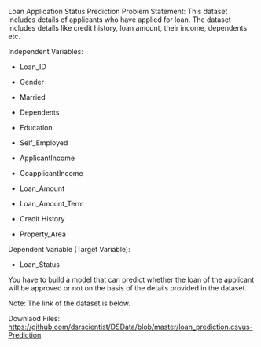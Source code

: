 Loan Application Status Prediction
Problem Statement:
This dataset includes details of applicants who have applied for loan. The dataset includes details like credit history, loan amount, their income, dependents etc. 

Independent Variables:

- Loan_ID

- Gender

- Married

- Dependents

- Education

- Self_Employed

- ApplicantIncome

- CoapplicantIncome

- Loan_Amount

- Loan_Amount_Term

- Credit History

- Property_Area

Dependent Variable (Target Variable):

- Loan_Status

You have to build a model that can predict whether the loan of the applicant will be approved or not on the basis of the details provided in the dataset. 

Note: The link of the dataset is below. 

Downlaod Files:
https://github.com/dsrscientist/DSData/blob/master/loan_prediction.csvus-Prediction
